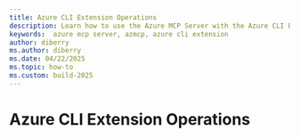 ```yaml
---
title: Azure CLI Extension Operations
description: Learn how to use the Azure MCP Server with the Azure CLI Extension.
keywords:  azure mcp server, azmcp, azure cli extension
author: diberry
ms.author: diberry
ms.date: 04/22/2025
ms.topic: how-to
ms.custom: build-2025
---
```


# Azure CLI Extension Operations